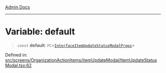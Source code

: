 [Admin Docs](/)

***

# Variable: default

> `const` **default**: `FC`\<[`InterfaceItemUpdateStatusModalProps`](../interfaces/InterfaceItemUpdateStatusModalProps.md)\>

Defined in: [src/screens/OrganizationActionItems/itemUpdateModal/ItemUpdateStatusModal.tsx:62](https://github.com/PalisadoesFoundation/talawa-admin/blob/main/src/screens/OrganizationActionItems/itemUpdateModal/ItemUpdateStatusModal.tsx#L62)

